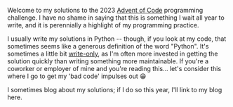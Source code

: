 Welcome to my solutions to the 2023 [Advent of Code](https://adventofcode.com/) programming challenge. I have no shame in saying that this is something I wait all year to write, and it is perennially a highlight of my programming practice.

I usually write my solutions in Python -- though, if you look at my code, that sometimes seems like a generous definition of the word "Python". It's sometimes a little bit [write-only](https://en.wikipedia.org/wiki/Write-only_language), as I'm often more invested in getting the solution quickly than writing something more maintainable. If you're a coworker or employer of mine and you're reading this... let's consider this where I go to get my 'bad code' impulses out 😁

I sometimes blog about my solutions; if I do so this year, I'll link to my blog here.